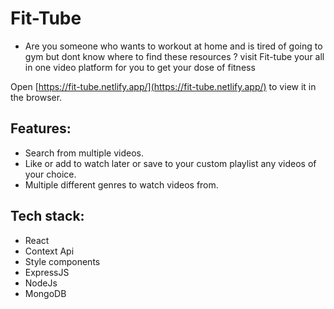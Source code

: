 # Fit-Tube 

- Are you someone who wants to workout at home and is tired of going to gym but dont know where to find these resources ? visit Fit-tube your all in one video platform for you to get your dose of fitness

Open [https://fit-tube.netlify.app/](https://fit-tube.netlify.app/) to view it in the browser.

## Features:
  - Search from multiple videos.
  - Like or add to watch later or save to your custom playlist any videos of your choice.
  - Multiple different genres to watch videos from.

## Tech stack:
 - React
 - Context Api
 - Style components
 - ExpressJS 
 - NodeJs 
 - MongoDB

